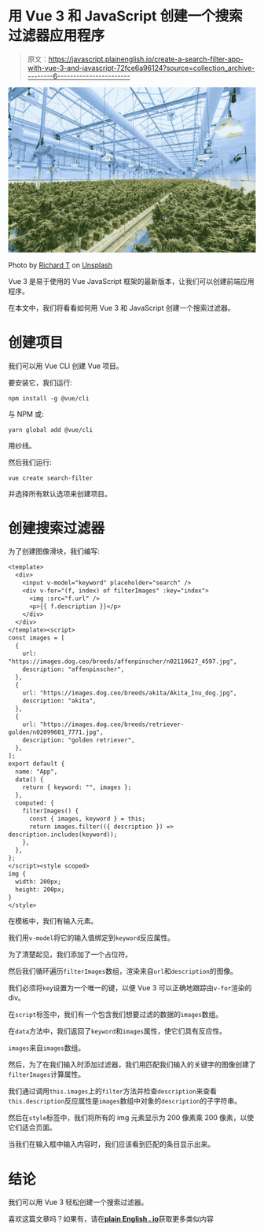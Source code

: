 # 用 Vue 3 和 JavaScript 创建一个搜索过滤器应用程序

> 原文：<https://javascript.plainenglish.io/create-a-search-filter-app-with-vue-3-and-javascript-72fce6a96124?source=collection_archive---------6----------------------->

![](img/55ab11917aa4b8c8507b3290acc25483.png)

Photo by [Richard T](https://unsplash.com/@newhighmediagroup?utm_source=medium&utm_medium=referral) on [Unsplash](https://unsplash.com?utm_source=medium&utm_medium=referral)

Vue 3 是易于使用的 Vue JavaScript 框架的最新版本，让我们可以创建前端应用程序。

在本文中，我们将看看如何用 Vue 3 和 JavaScript 创建一个搜索过滤器。

# 创建项目

我们可以用 Vue CLI 创建 Vue 项目。

要安装它，我们运行:

```
npm install -g @vue/cli
```

与 NPM 或:

```
yarn global add @vue/cli
```

用纱线。

然后我们运行:

```
vue create search-filter
```

并选择所有默认选项来创建项目。

# 创建搜索过滤器

为了创建图像滑块，我们编写:

```
<template>
  <div>
    <input v-model="keyword" placeholder="search" />
    <div v-for="(f, index) of filterImages" :key="index">
      <img :src="f.url" />
      <p>{{ f.description }}</p>
    </div>
  </div>
</template><script>
const images = [
  {
    url: "https://images.dog.ceo/breeds/affenpinscher/n02110627_4597.jpg",
    description: "affenpinscher",
  },
  {
    url: "https://images.dog.ceo/breeds/akita/Akita_Inu_dog.jpg",
    description: "akita",
  },
  {
    url: "https://images.dog.ceo/breeds/retriever-golden/n02099601_7771.jpg",
    description: "golden retriever",
  },
];
export default {
  name: "App",
  data() {
    return { keyword: "", images };
  },
  computed: {
    filterImages() {
      const { images, keyword } = this;
      return images.filter(({ description }) => description.includes(keyword));
    },
  },
};
</script><style scoped>
img {
  width: 200px;
  height: 200px;
}
</style>
```

在模板中，我们有输入元素。

我们用`v-model`将它的输入值绑定到`keyword`反应属性。

为了清楚起见，我们添加了一个占位符。

然后我们循环遍历`filterImages`数组，渲染来自`url`和`description`的图像。

我们必须将`key`设置为一个唯一的键，以便 Vue 3 可以正确地跟踪由`v-for`渲染的 div。

在`script`标签中，我们有一个包含我们想要过滤的数据的`images`数组。

在`data`方法中，我们返回了`keyword`和`images`属性，使它们具有反应性。

`images`来自`images`数组。

然后，为了在我们输入时添加过滤器，我们用匹配我们输入的关键字的图像创建了`filterImages`计算属性。

我们通过调用`this.images`上的`filter`方法并检查`description`来查看`this.description`反应属性是`images`数组中对象的`description`的子字符串。

然后在`style`标签中，我们将所有的 img 元素显示为 200 像素乘 200 像素，以使它们适合页面。

当我们在输入框中输入内容时，我们应该看到匹配的条目显示出来。

# 结论

我们可以用 Vue 3 轻松创建一个搜索过滤器。

喜欢这篇文章吗？如果有，请在[**plain English . io**](https://plainenglish.io/)获取更多类似内容